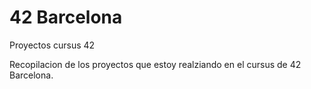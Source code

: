 # 42 Barcelona
Proyectos cursus 42

Recopilacion de los proyectos que estoy realziando en el cursus de 42 Barcelona.
